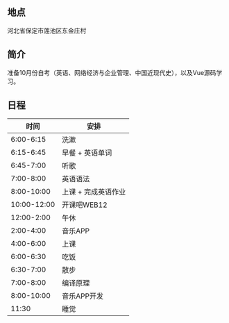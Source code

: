 ## 地点

河北省保定市莲池区东金庄村



## 简介

准备10月份自考（英语、网络经济与企业管理、中国近现代史），以及Vue源码学习。



## 日程

| 时间        | 安排                |
| ----------- | ------------------- |
| 6:00-6:15   | 洗漱                |
| 6:15-6:45   | 早餐 + 英语单词     |
| 6:45-7:00   | 听歌                |
| 7:00-8:00   | 英语语法            |
| 8:00-10:00  | 上课 + 完成英语作业 |
| 10:00-12:00 | 开课吧WEB12         |
| 12:00-2:00  | 午休                |
| 2:00-4:00   | 音乐APP             |
| 4:00-6:00   | 上课                |
| 6:00-6:30   | 吃饭                |
| 6:30-7:00   | 散步                |
| 7:00-8:00   | 编译原理            |
| 8:00-10:00  | 音乐APP开发         |
| 11:30       | 睡觉                |


